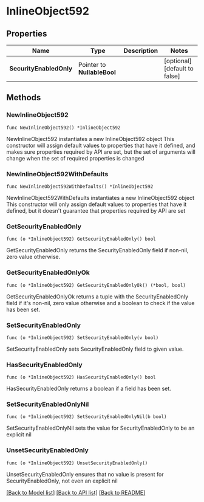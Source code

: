 # InlineObject592

## Properties

Name | Type | Description | Notes
------------ | ------------- | ------------- | -------------
**SecurityEnabledOnly** | Pointer to **NullableBool** |  | [optional] [default to false]

## Methods

### NewInlineObject592

`func NewInlineObject592() *InlineObject592`

NewInlineObject592 instantiates a new InlineObject592 object
This constructor will assign default values to properties that have it defined,
and makes sure properties required by API are set, but the set of arguments
will change when the set of required properties is changed

### NewInlineObject592WithDefaults

`func NewInlineObject592WithDefaults() *InlineObject592`

NewInlineObject592WithDefaults instantiates a new InlineObject592 object
This constructor will only assign default values to properties that have it defined,
but it doesn't guarantee that properties required by API are set

### GetSecurityEnabledOnly

`func (o *InlineObject592) GetSecurityEnabledOnly() bool`

GetSecurityEnabledOnly returns the SecurityEnabledOnly field if non-nil, zero value otherwise.

### GetSecurityEnabledOnlyOk

`func (o *InlineObject592) GetSecurityEnabledOnlyOk() (*bool, bool)`

GetSecurityEnabledOnlyOk returns a tuple with the SecurityEnabledOnly field if it's non-nil, zero value otherwise
and a boolean to check if the value has been set.

### SetSecurityEnabledOnly

`func (o *InlineObject592) SetSecurityEnabledOnly(v bool)`

SetSecurityEnabledOnly sets SecurityEnabledOnly field to given value.

### HasSecurityEnabledOnly

`func (o *InlineObject592) HasSecurityEnabledOnly() bool`

HasSecurityEnabledOnly returns a boolean if a field has been set.

### SetSecurityEnabledOnlyNil

`func (o *InlineObject592) SetSecurityEnabledOnlyNil(b bool)`

 SetSecurityEnabledOnlyNil sets the value for SecurityEnabledOnly to be an explicit nil

### UnsetSecurityEnabledOnly
`func (o *InlineObject592) UnsetSecurityEnabledOnly()`

UnsetSecurityEnabledOnly ensures that no value is present for SecurityEnabledOnly, not even an explicit nil

[[Back to Model list]](../README.md#documentation-for-models) [[Back to API list]](../README.md#documentation-for-api-endpoints) [[Back to README]](../README.md)


